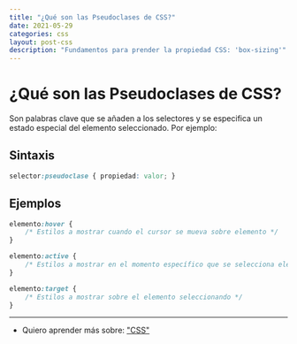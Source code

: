```yaml
---
title: "¿Qué son las Pseudoclases de CSS?"
date: 2021-05-29
categories: css
layout: post-css
description: "Fundamentos para prender la propiedad CSS: 'box-sizing'"
---
```


# ¿Qué son las Pseudoclases de CSS?

Son palabras clave que se añaden a los selectores y se especifica un estado especial del elemento seleccionado. Por ejemplo:

## Sintaxis

```css
selector:pseudoclase { propiedad: valor; }
```

## Ejemplos

```css
elemento:hover {
	/* Estilos a mostrar cuando el cursor se mueva sobre elemento */
}
```

```css
elemento:active {
	/* Estilos a mostrar en el momento específico que se selecciona elemento */
}
```

```css
elemento:target {
	/* Estilos a mostrar sobre el elemento seleccionando */
}
```


***

- Quiero aprender más sobre: ["CSS"](../00/css)

